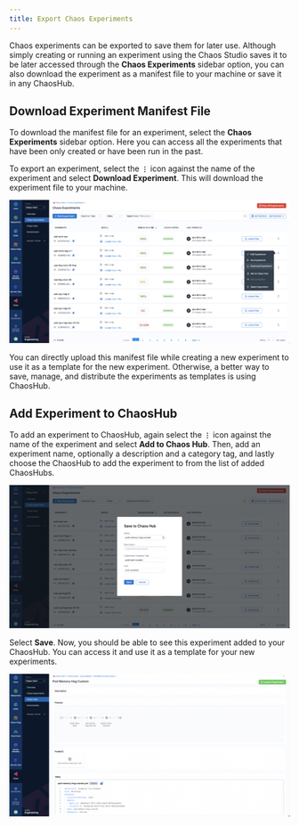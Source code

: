 ```yaml
---
title: Export Chaos Experiments
---
```


Chaos experiments can be exported to save them for later use. Although simply creating or running an experiment using the Chaos Studio saves it to be later accessed through the **Chaos Experiments** sidebar option, you can also download the experiment as a manifest file to your machine or save it in any ChaosHub.

## Download Experiment Manifest File
To download the manifest file for an experiment, select the **Chaos Experiments** sidebar option. Here you can access all the experiments that have been only created or have been run in the past.

To export an experiment, select the **`⋮`** icon against the name of the experiment and select **Download Experiment**. This will download the experiment file to your machine.

![Download Experiment Manifest](./static/download-experiment-manifest.png)

You can directly upload this manifest file while creating a new experiment to use it as a template for the new experiment. Otherwise, a better way to save, manage, and distribute the experiments as templates is using ChaosHub.

## Add Experiment to ChaosHub
To add an experiment to ChaosHub, again select the **`⋮`** icon against the name of the experiment and select **Add to Chaos Hub**. Then, add an experiment name, optionally a description and a category tag, and lastly choose the ChaosHub to add the experiment to from the list of added ChaosHubs.

![Add Experiment to ChaosHub](./static/add-experiment-to-chaoshub.png)

Select **Save**. Now, you should be able to see this experiment added to your ChaosHub. You can access it and use it as a template for your new experiments.

![Added Experiment to Hub](./static/added-experiment-to-hub.png)